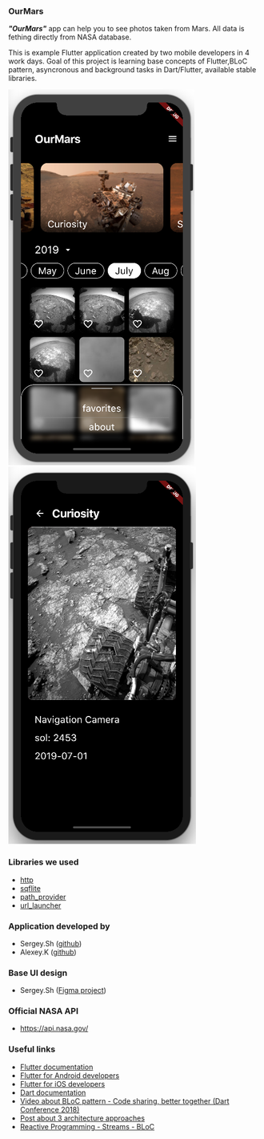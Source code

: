 ### OurMars

***"OurMars"*** app can help you to see photos taken from Mars. All data is fething directly from NASA database.

This is example Flutter application created by two mobile developers in 4 work days. Goal of this project is learning base concepts of Flutter,BLoC pattern, asyncronous and background tasks in Dart/Flutter, available stable libraries.

![screenshoot](https://github.com/GreyLabsDev/OurMars/blob/master/scr_one.png)
![screenshoot](https://github.com/GreyLabsDev/OurMars/blob/master/scr_two.png)

### Libraries we used
- [http](https://pub.dev/packages/http)
- [sqflite](https://pub.dev/packages/sqflite)
- [path_provider](https://pub.dev/packages/path_provider)
- [url_launcher](https://pub.dev/packages/url_launcher)

### Application developed by
- Sergey.Sh ([github](https://github.com/GreyLabsDev))
- Alexey.K ([github](https://github.com/AlekseyKonovalov))

### Base UI design
- Sergey.Sh ([Figma project](https://www.figma.com/file/ExoaLr92nBOWJRbFdgGNiw/OurMars?node-id=0%3A1))

### Official NASA API
- https://api.nasa.gov/

### Useful links
- [Flutter documentation](https://flutter.dev/docs)
- [Flutter for Android developers](https://flutter.dev/docs/get-started/flutter-for/android-devs)
- [Flutter for iOS developers](https://flutter.dev/docs/get-started/flutter-for/ios-devs)
- [Dart documentation](https://flutter.dev/docs/resources/bootstrap-into-dart)
- [Video about BLoC pattern - Code sharing, better together (Dart Conference 2018)](https://youtu.be/PLHln7wHgPE)
- [Post about 3 architecture approaches](https://medium.com/flutter-community/flutter-app-architecture-101-vanilla-scoped-model-bloc-7eff7b2baf7e)
- [Reactive Programming - Streams - BLoC](https://www.didierboelens.com/2018/08/reactive-programming---streams---bloc/)
